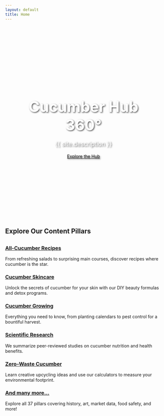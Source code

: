 ```yaml
---
layout: default
title: Home
---
```


<style>
.hero-section {
    background-size: cover;
    background-position: center;
    padding: 6rem 1.5rem;
    color: white;
    text-shadow: 2px 2px 4px rgba(0,0,0,0.7);
    display: flex;
    align-items: center;
    justify-content: center;
    min-height: 400px;
    border-bottom: 4px solid var(--cuke-green-500);
}
.hero-content {
    max-width: 800px;
}
.hero-content h1 {
    color: white;
    font-size: clamp(2rem, 5vw, 3.5rem);
    margin-bottom: 0.5rem;
}
.tagline {
    font-size: clamp(1.1rem, 2vw, 1.5rem);
    font-weight: 400;
}
</style>

<header class="hero-section" style="background-image: linear-gradient(rgba(0, 0, 0, 0.5), rgba(0, 0, 0, 0.5)), url('{{ '/assets/img/hero-cucumber.png' | relative_url }}');">
    <div class="hero-content text-center">
        <h1>Cucumber Hub 360°</h1>
        <p class="tagline">{{ site.description }}</p>
        <a href="#pillars" class="btn">Explore the Hub</a>
    </div>
</header>

<div id="pillars" class="container py-4">
    <h2 class="text-center" style="margin-bottom: 2rem;">Explore Our Content Pillars</h2>
    <div class="grid">
        <div class="col-span-12 md:col-span-4">
            <div class="card">
                <div class="card__content">
                    <h3 class="card__title"><a href="{{ '/pillars/all-cucumber-recipes/' | relative_url }}">All-Cucumber Recipes</a></h3>
                    <p>From refreshing salads to surprising main courses, discover recipes where cucumber is the star.</p>
                </div>
            </div>
        </div>
        <div class="col-span-12 md:col-span-4">
            <div class="card">
                <div class="card__content">
                    <h3 class="card__title"><a href="{{ '/pillars/cucumber-skincare-detox/' | relative_url }}">Cucumber Skincare</a></h3>
                    <p>Unlock the secrets of cucumber for your skin with our DIY beauty formulas and detox programs.</p>
                </div>
            </div>
        </div>
        <div class="col-span-12 md:col-span-4">
            <div class="card">
                <div class="card__content">
                    <h3 class="card__title"><a href="{{ '/pillars/cucumber-growing/' | relative_url }}">Cucumber Growing</a></h3>
                    <p>Everything you need to know, from planting calendars to pest control for a bountiful harvest.</p>
                </div>
            </div>
        </div>
        <div class="col-span-12 md:col-span-4">
            <div class="card">
                <div class="card__content">
                    <h3 class="card__title"><a href="{{ '/pillars/cucumber-scientific-research/' | relative_url }}">Scientific Research</a></h3>
                    <p>We summarize peer-reviewed studies on cucumber nutrition and health benefits.</p>
                </div>
            </div>
        </div>
        <div class="col-span-12 md:col-span-4">
            <div class="card">
                <div class="card__content">
                    <h3 class="card__title"><a href="{{ '/pillars/zero-waste-cucumber/' | relative_url }}">Zero-Waste Cucumber</a></h3>
                    <p>Learn creative upcycling ideas and use our calculators to measure your environmental footprint.</p>
                </div>
            </div>
        </div>
        <div class="col-span-12 md:col-span-4">
            <div class="card">
                <div class="card__content">
                    <h3 class="card__title"><a href="#">And many more...</a></h3>
                    <p>Explore all 37 pillars covering history, art, market data, food safety, and more!</p>
                </div>
            </div>
        </div>
    </div>
</div>
